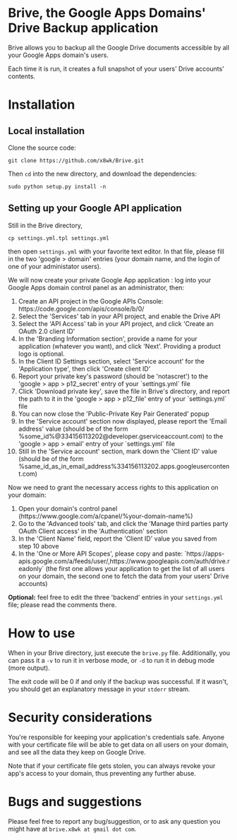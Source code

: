 Brive, the Google Apps Domains' Drive Backup application
=====

Brive allows you to backup all the Google Drive documents accessible by all your Google Apps domain's users.

Each time it is run, it creates a full snapshot of your users' Drive accounts' contents.

<h1>Installation</h1>

<h2>Local installation</h2>

Clone the source code:

`git clone https://github.com/x8wk/Brive.git`

Then `cd` into the new directory, and download the dependencies:

`sudo python setup.py install -n`

<h2>Setting up your Google API application</h2>

Still in the Brive directory,

`cp settings.yml.tpl settings.yml`

then open `settings.yml` with your favorite text editor. In that file, please fill in the two 'google > domain' entries (your domain name, and the login of one of your administator users).

We will now create your private Google App application : log into your Google Apps domain control panel as an administrator, then:
<ol>
<li> Create an API project in the Google APIs Console: https://code.google.com/apis/console/b/0/ </li>
<li> Select the 'Services' tab in your API project, and enable the Drive API </li>
<li> Select the 'API Access' tab in your API project, and click 'Create an OAuth 2.0 client ID' </li>
<li> In the 'Branding Information section', provide a name for your application (whatever you want), and click 'Next'. Providing a product logo is optional. </li>
<li> In the Client ID Settings section, select 'Service account' for the 'Application type', then click 'Create client ID' </li>
<li> Report your private key's password (should be 'notascret') to the 'google > app > p12_secret' entry of your `settings.yml` file </li>
<li> Click 'Download private key', save the file in Brive's directory, and report the path to it in the 'google > app > p12_file' entry of your `settings.yml` file </li>
<li> You can now close the 'Public-Private Key Pair Generated' popup </li>
<li> In the 'Service account' section now displayed, please report the 'Email address' value (should be of the form %some_id%@334156113202@developer.gserviceaccount.com) to the 'google > app > email' entry of your `settings.yml` file </li>
<li> Still in the 'Service account' section, mark down the 'Client ID' value (should be of the form %same_id_as_in_email_address%334156113202.apps.googleusercontent.com) </li>
</ol>

Now we need to grant the necessary access rights to this application on your domain:
<ol>
<li> Open your domain's control panel (https://www.google.com/a/cpanel/%your-domain-name%) </li>
<li> Go to the 'Advanced tools' tab, and click the 'Manage third parties party OAuth Client access' in the 'Authentication' section </li>
<li> In the 'Client Name' field, report the 'Client ID' value you saved from step 10 above </li>
<li> In the 'One or More API Scopes', please copy and paste:
`https://apps-apis.google.com/a/feeds/user/,https://www.googleapis.com/auth/drive.readonly`
(the first one allows your application to get the list of all users on your domain, the second one to fetch the data from your users' Drive accounts) </li>
</ol>

<b>Optional:</b> feel free to edit the three 'backend' entries in your `settings.yml` file; please read the comments there.

<h1>How to use</h1>

When in your Brive directory, just execute the `brive.py` file. Additionally, you can pass it a `-v` to run it in verbose mode, or `-d` to run it in debug mode (more output).

The exit code will be 0 if and only if the backup was successful. If it wasn't, you should get an explanatory message in your `stderr` stream.

<h1>Security considerations</h1>

You're responsible for keeping your application's credentials safe. Anyone with your certificate file will be able to get data on all users on your domain, and see all the data they keep on Google Drive.

Note that if your certificate file gets stolen, you can always revoke your app's access to your domain, thus preventing any further abuse.

<h1>Bugs and suggestions</h1>

Please feel free to report any bug/suggestion, or to ask any question you might have at `brive.x8wk at gmail dot com`.
